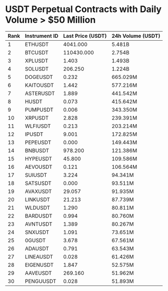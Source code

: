 # USDT Perpetual Contracts with Daily Volume > $50 Million

| Rank | Instrument ID | Last Price (USDT) | 24h Volume (USDT) |
|------|---------------|-------------------|-------------------|
| 1 | ETHUSDT | 4041.000 | 5.481B |
| 2 | BTCUSDT | 110430.000 | 2.754B |
| 3 | XPLUSDT | 1.403 | 1.493B |
| 4 | SOLUSDT | 206.250 | 1.224B |
| 5 | DOGEUSDT | 0.232 | 665.029M |
| 6 | KAITOUSDT | 1.442 | 577.216M |
| 7 | ASTERUSDT | 1.889 | 441.542M |
| 8 | HUSDT | 0.073 | 415.642M |
| 9 | PUMPUSDT | 0.006 | 343.350M |
| 10 | XRPUSDT | 2.828 | 239.391M |
| 11 | WLFIUSDT | 0.213 | 203.214M |
| 12 | IPUSDT | 9.001 | 172.825M |
| 13 | PEPEUSDT | 0.000 | 149.443M |
| 14 | BNBUSDT | 978.200 | 121.386M |
| 15 | HYPEUSDT | 45.800 | 109.586M |
| 16 | AEVOUSDT | 0.121 | 106.564M |
| 17 | SUIUSDT | 3.224 | 94.341M |
| 18 | SATSUSDT | 0.000 | 93.511M |
| 19 | AVAXUSDT | 29.057 | 91.935M |
| 20 | LINKUSDT | 21.213 | 87.739M |
| 21 | WLDUSDT | 1.290 | 80.811M |
| 22 | BARDUSDT | 0.994 | 80.760M |
| 23 | AVNTUSDT | 1.389 | 80.267M |
| 24 | SNXUSDT | 1.091 | 73.651M |
| 25 | 0GUSDT | 3.678 | 67.561M |
| 26 | ADAUSDT | 0.791 | 63.543M |
| 27 | LINEAUSDT | 0.028 | 61.426M |
| 28 | EIGENUSDT | 1.847 | 52.575M |
| 29 | AAVEUSDT | 269.160 | 51.962M |
| 30 | PENGUUSDT | 0.028 | 51.893M |
